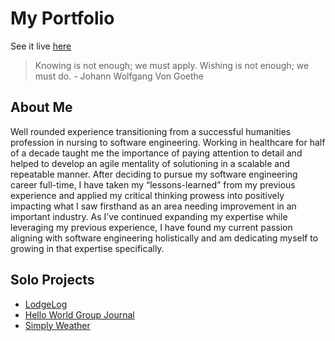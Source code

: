 # My Portfolio

See it live [here](https://tatia-portfolio.vercel.app)

> Knowing is not enough; we must apply.
> Wishing is not enough; we must do. - Johann Wolfgang Von Goethe

## About Me

Well rounded experience transitioning from a successful humanities profession in nursing to software engineering. Working in healthcare for half of a decade taught me the importance of paying attention to detail and helped to develop an agile mentality of solutioning in a scalable and repeatable manner. After deciding to pursue my software engineering career full-time, I have taken my “lessons-learned” from my previous experience and applied my critical thinking prowess into positively impacting what I saw firsthand as an area needing improvement in an important industry. As I’ve continued expanding my expertise while leveraging my previous experience, I have found my current passion aligning with software engineering holistically and am dedicating myself to growing in that expertise specifically.

## Solo Projects

* [LodgeLog](https://github.com/tatia-burdett/lodgelog-app)
* [Hello World Group Journal](https://github.com/tatia-burdett/hello-world-app)
* [Simply Weather](https://github.com/tatia-burdett/simply-weather)
